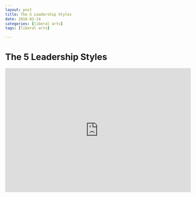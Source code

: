 ```yaml
---
layout: post
title: The 5 Leadership Styles
date: 2016-02-14
categories: [liberal arts]
tags: [liberal arts]

---
```



# The 5 Leadership Styles

<iframe width="600" height="400" src="https://www.youtube.com/embed/hP6nE1pXVQM" frameborder="0" allowfullscreen></iframe>
